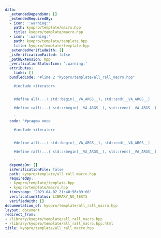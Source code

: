 ```yaml
---
data:
  _extendedDependsOn: []
  _extendedRequiredBy:
  - icon: ':warning:'
    path: kyopro/template/macro.hpp
    title: kyopro/template/macro.hpp
  - icon: ':warning:'
    path: kyopro/template/template.hpp
    title: kyopro/template/template.hpp
  _extendedVerifiedWith: []
  _isVerificationFailed: false
  _pathExtension: hpp
  _verificationStatusIcon: ':warning:'
  attributes:
    links: []
  bundledCode: '#line 2 "kyopro/template/all_rall_macro.hpp"

    #include <iterator>


    #define all(...) std::begin(__VA_ARGS__), std::end(__VA_ARGS__)

    #define rall(...) std::rbegin(__VA_ARGS__), std::rend(__VA_ARGS__)

    '
  code: '#pragma once

    #include <iterator>


    #define all(...) std::begin(__VA_ARGS__), std::end(__VA_ARGS__)

    #define rall(...) std::rbegin(__VA_ARGS__), std::rend(__VA_ARGS__)

    '
  dependsOn: []
  isVerificationFile: false
  path: kyopro/template/all_rall_macro.hpp
  requiredBy:
  - kyopro/template/template.hpp
  - kyopro/template/macro.hpp
  timestamp: '2023-04-02 21:40:56+09:00'
  verificationStatus: LIBRARY_NO_TESTS
  verifiedWith: []
documentation_of: kyopro/template/all_rall_macro.hpp
layout: document
redirect_from:
- /library/kyopro/template/all_rall_macro.hpp
- /library/kyopro/template/all_rall_macro.hpp.html
title: kyopro/template/all_rall_macro.hpp
---
```

